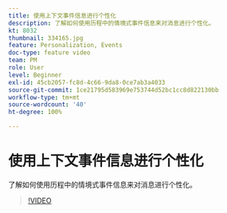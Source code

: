 ```yaml
---
title: 使用上下文事件信息进行个性化
description: 了解如何使用历程中的情境式事件信息来对消息进行个性化。
kt: 8032
thumbnail: 334165.jpg
feature: Personalization, Events
doc-type: feature video
team: PM
role: User
level: Beginner
exl-id: 45cb2057-fc8d-4c66-9da8-0ce7ab3a4033
source-git-commit: 1ce21795d583969e753744d52bc1cc8d822130bb
workflow-type: tm+mt
source-wordcount: '40'
ht-degree: 100%

---
```


# 使用上下文事件信息进行个性化

了解如何使用历程中的情境式事件信息来对消息进行个性化。

>[!VIDEO](https://video.tv.adobe.com/v/334165?quality=12)
